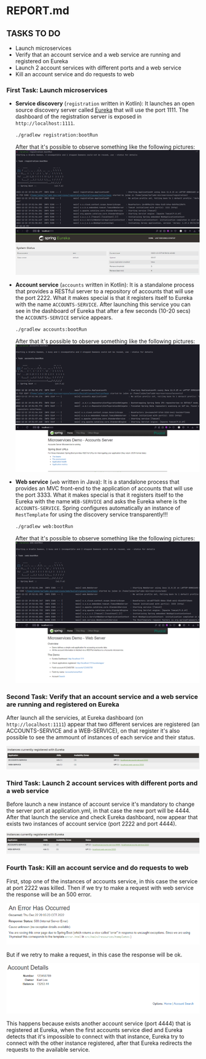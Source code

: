 # REPORT.md

## TASKS TO DO

- Launch microservices
- Verify that an account service and a web service are running and registered on Eureka
- Launch 2 account services with different ports and a web service
- Kill an account service and do requests to web

### First Task: Launch microservices

- **Service discovery** (`registration` written in Kotlin):
  It launches an open source discovery server called [Eureka](https://github.com/Netflix/eureka) that will use the port 1111. The dashboard of the registration server is exposed in `http://localhost:1111`.

  ```bash
  ./gradlew registration:bootRun
  ```
  
    After that it's possible to observe something like the following pictures:
  ![RegistrationTerminal](images/RegistrationTerminal.png)
  ![RegistrationBrowser](images/RegistrationBrowser.png)

- **Account service** (`accounts` written in Kotlin):
  It is a standalone process that provides a RESTful server to a repository of accounts that will use the port 2222.
  What it makes special is that it registers itself to Eureka with the name `ACCOUNTS-SERVICE`. After launching this
  service you can see in the dashboard of Eureka that after a few seconds (10-20 secs) the `ACCOUNTS-SERVICE` service
  appears.

  ```bash
  ./gradlew accounts:bootRun
  ```

    After that it's possible to observe something like the following pictures:
    ![AccountsTerminal](images/AccountsTerminal.png)
    ![AccountsBrowser](images/AccountsBrowser.png)

- **Web service** (`web` written in Java):
  It is a standalone process that provides an MVC front-end to the application of accounts that will use the port 3333.
  What it makes special is that it registers itself to the Eureka with the name `WEB-SERVICE` and asks the Eureka where
  is the `ACCOUNTS-SERVICE`. Spring configures automatically an instance of `RestTemplate` for using the discovery
  service transparently!!!

  ```bash
  ./gradlew web:bootRun
  ```

    After that it's possible to observe something like the following pictures:
    ![WebTerminal](images/WebTerminal.png)
    ![WebBrowser](images/WebBrowser.png)

### Second Task: Verify that an account service and a web service are running and registered on Eureka

After launch all the servicies, at Eureka dashboard (on `http://localhost:1111`) appear that two different services are registered (an ACCOUNTS-SERVICE and a WEB-SERVICE), on that register it's also possible to see the ammount of instances of each service and their status.

![RegisteredServices](images/RegisteredServices.png)

### Third Task: Launch 2 account services with different ports and a web service

Before launch a new instance of account service it's mandatory to change the server port at application.yml, in that case the new port will be 4444. After that launch the service and check Eureka dashboard, now appear that exists two instances of account service (port 2222 and port 4444).

![RegisteredServices2](images/RegisteredServices2.png)

### Fourth Task: Kill an account service and do requests to web

First, stop one of the instances of accounts service, in this case the service at port 2222 was killed.
Then if we try to make a request with web service the response will be an 500 error.

![500Error](images/500Error.png)

But if we retry to make a request, in this case the response will be ok.

![Redirect4444](images/Redirect4444.png)

This happens because exists another account service (port 4444) that is registered at Eureka, when the first accounts service died and Eureka detects that it's impossible to connect with that instance, Eureka try to connect with the other instance registered, after that Eureka redirects the requests to the available service.